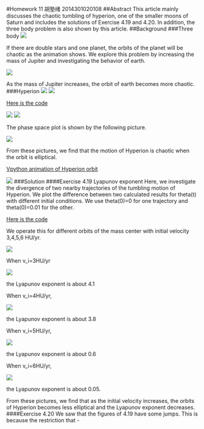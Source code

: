 #Homework 11 胡塾绪 2014301020108
##Abstract
This article mainly discusses the chaotic tumbling of hyperion, one of the smaller moons of Saturn and includes the solutions of Exercise 4.19 and 4.20. In addition, the three body problem is also shown by this article.
##Background
###Three body 
![](https://github.com/earthhero2016/compuational_physics_N2014301020108/blob/master/Ex-11/Two%20star.gif)

If there are double stars and one planet, the orbits of the planet will be chaotic as the animation shows. We explore this problem by increasing the mass of Jupiter and investigating the behavior of earth.

![](https://github.com/earthhero2016/compuational_physics_N2014301020108/blob/master/Ex-11/Jupiter%20earth.png)

As the mass of Jupiter increases, the orbit of earth becomes more chaotic.
###Hyperion
![](https://github.com/earthhero2016/compuational_physics_N2014301020108/blob/master/Ex-11/Hyperion.png)
![](https://github.com/earthhero2016/compuational_physics_N2014301020108/blob/master/Ex-11/2016-12-03_122052.png)

[Here is the code](https://github.com/earthhero2016/compuational_physics_N2014301020108/blob/master/Ex-11/4.0.py)

![](https://github.com/earthhero2016/compuational_physics_N2014301020108/blob/master/Ex-11/figure_1.png)
![](https://github.com/earthhero2016/compuational_physics_N2014301020108/blob/master/Ex-11/2.png)

The phase space plot is shown by the following picture.

![](https://github.com/earthhero2016/compuational_physics_N2014301020108/blob/master/Ex-11/phase%20space.png)

From these pictures, we find that the motion of Hyperion is chaotic when the orbit is elliptical.

[Vpython animation of Hyperion orbit](https://github.com/earthhero2016/compuational_physics_N2014301020108/blob/master/Ex-11/Hyperion%20animation.py)

![](https://github.com/earthhero2016/compuational_physics_N2014301020108/blob/master/Ex-11/Hyperion%20animation2.gif)
###Solution
####Exercise 4.19 Lyapunov exponent
Here, we investigate the divergence of two nearby trajectories of  the tumbling motion of Hyperion. We plot the difference between two calculated results for theta(t) with different initial conditions. We use theta(0)=0 for one trajectory and theta(0)=0.01 for the other.

[Here is the code](https://github.com/earthhero2016/compuational_physics_N2014301020108/blob/master/Ex-11/4.19.py)

We operate this for different orbits of the mass center with initial velocity 3,4,5,6 HU/yr.

![](https://github.com/earthhero2016/compuational_physics_N2014301020108/blob/master/Ex-11/orbits.png)

When v_i=3HU/yr

![](https://github.com/earthhero2016/compuational_physics_N2014301020108/blob/master/Ex-11/3%20%204.1.png)

the Lyapunov exponent is about 4.1

When v_i=4HU/yr,

![](https://github.com/earthhero2016/compuational_physics_N2014301020108/blob/master/Ex-11/4%203.8.png)

the Lyapunov exponent is about 3.8

When v_i=5HU/yr,

![](https://github.com/earthhero2016/compuational_physics_N2014301020108/blob/master/Ex-11/5%200.6.png)

the Lyapunov exponent is about 0.6

When v_i=6HU/yr,

![](https://github.com/earthhero2016/compuational_physics_N2014301020108/blob/master/Ex-11/6%200.05.png)

the Lyapunov exponent is about 0.05.

From these pictures, we find that as the initial velocity increases, the orbits of Hyperion becomes less elliptical and the Lyapunov exponent decreases.
####Exercise 4.20
We saw that the figures of 4.19 have some jumps. This is because the restriction that -<pi> <theta> <pi>
